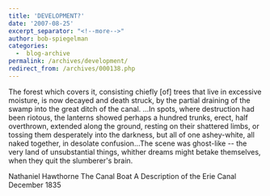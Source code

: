 ```yaml
---
title: 'DEVELOPMENT?'
date: '2007-08-25'
excerpt_separator: "<!--more-->"
author: bob-spiegelman
categories:
  -  blog-archive
permalink: /archives/development/
redirect_from: /archives/000138.php
---
```


The forest which covers it, consisting chiefly [of] trees that live in excessive moisture, is now decayed and death struck, by the partial draining of the swamp into the great ditch of the canal. ...In spots, where destruction had been riotous, the lanterns showed perhaps a hundred trunks, erect, half overthrown, extended along the ground, resting on their shattered limbs, or tossing them desperately into the darkness, but all of one ashey-white, all naked together, in desolate confusion...The scene was ghost-like -- the very land of unsubstantial things, whither dreams might betake themselves, when they quit the slumberer's brain.

Nathaniel Hawthorne
The Canal Boat
A Description of the Erie Canal
December 1835
